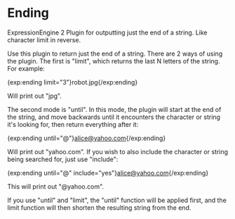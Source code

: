 Ending
======

ExpressionEngine 2 Plugin for outputting just the end of a string. Like character limit in reverse.

Use this plugin to return just the end of a string. There are 2 ways of using the plugin. The first is "limit", which returns the last N letters of the string. For example:
		
{exp:ending limit="3"}robot.jpg{/exp:ending}
	
Will print out "jpg".
		
The second mode is "until". In this mode, the plugin will start at the end of the string, and move backwards until it encounters the character or string it's looking for, then return everything after it:
		
{exp:ending until="@"}alice@yahoo.com{/exp:ending}

Will print out "yahoo.com". If you wish to also include the character or string being searched for, just use "include":
		
{exp:ending until="@" include="yes"}alice@yahoo.com{/exp:ending}
		
This will print out "@yahoo.com".

If you use "until" and "limit", the "until" function will be applied first, and the limit function will then shorten the resulting string from the end.